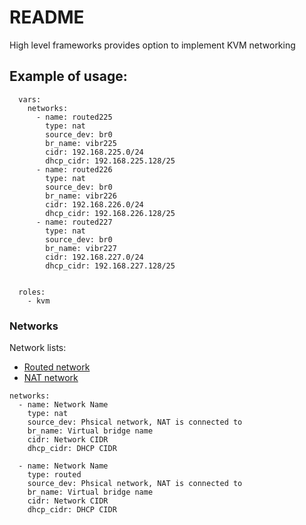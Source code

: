 # README

High level frameworks provides option to implement KVM networking

## Example of usage: 

```
  vars:
    networks:
      - name: routed225
        type: nat
        source_dev: br0
        br_name: vibr225
        cidr: 192.168.225.0/24
        dhcp_cidr: 192.168.225.128/25
      - name: routed226
        type: nat
        source_dev: br0
        br_name: vibr226
        cidr: 192.168.226.0/24
        dhcp_cidr: 192.168.226.128/25
      - name: routed227
        type: nat
        source_dev: br0
        br_name: vibr227
        cidr: 192.168.227.0/24
        dhcp_cidr: 192.168.227.128/25


  roles:
    - kvm
```


### Networks

Network lists: 

- [Routed network](https://fabianlee.org/2019/06/05/kvm-creating-a-guest-vm-on-a-network-in-routed-mode/)
- [NAT network](https://fabianlee.org/2019/05/26/kvm-creating-a-guest-vm-on-a-nat-network/)



```
networks:
  - name: Network Name
    type: nat
    source_dev: Phsical network, NAT is connected to
    br_name: Virtual bridge name
    cidr: Network CIDR
    dhcp_cidr: DHCP CIDR

  - name: Network Name
    type: routed
    source_dev: Phsical network, NAT is connected to
    br_name: Virtual bridge name
    cidr: Network CIDR
    dhcp_cidr: DHCP CIDR
```